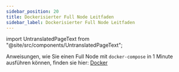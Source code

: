 ```yaml
---
sidebar_position: 20
title: Dockerisierter Full Node Leitfaden
sidebar_label: Dockerisierter Full Node Leitfaden
---
```


import UntranslatedPageText from "@site/src/components/UntranslatedPageText";

<UntranslatedPageText />


Anweisungen, wie Sie einen Full Node mit `docker-compose` in 1 Minute ausführen können, finden sie hier: [Docker](https://github.com/alephium/alephium/tree/master/docker)
